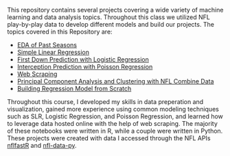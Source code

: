 This repository contains several projects covering a wide variety of machine learning and data analysis topics. Throughout this class we utilized NFL play-by-play data to develop 
different models and build our projects. The topics covered in this Repository are:

 - [EDA of Past Seasons](Sports-Analytics-New/Past_Season_Analysis)
 - [Simple Linear Regression](Sports-Analytics-New/SLR_Analysis.ipynb)
 - [First Down Prediction with Logistic Regression](Sports-Analytics-New/First_Down_Prediction.ipynb)
 - [Interception Prediction with Poisson Regression](Sports-Analytics-New/Interception_Poisson_Regression.ipynb)
 - [Web Scraping](Sports-Analytics-New/Web_Scraping.ipynb)
 - [Principal Component Analysis and Clustering with NFL Combine Data](Sports-Analytics-New/PCA_Clustering.ipynb)
 - [Building Regression Model from Scratch](Sports-Analytics-New/Regression_From_Scratch_Starter.ipynb)

Throughout this course, I developed my skills in data preperation and visualization, gained more experience using common modeling techniques such as SLR, Logistic Regression, and Poisson Regression, and learned how to leverage data hosted online with the help of web scraping. The majority of these notebooks were written in R, while a couple were written in Python. These projects were created with data I accessed through the NFL APIs [nflfastR](https://www.nflfastr.com/) and [nfl-data-py](https://pypi.org/project/nfl-data-py/).
